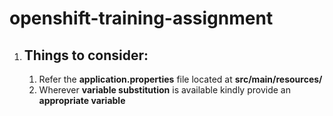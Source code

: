 # openshift-training-assignment

1. ## Things to consider:
    1. Refer the **application.properties** file located at **src/main/resources/**
    2. Wherever **variable substitution** is available kindly provide an **appropriate variable**
